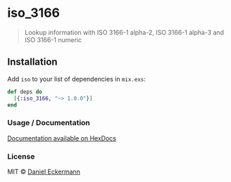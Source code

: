 # iso_3166
> Lookup information with ISO 3166-1 alpha-2, ISO 3166-1 alpha-3 and ISO 3166-1 numeric

## Installation
Add `iso` to your list of dependencies in `mix.exs`:

```elixir
def deps do
  [{:iso_3166, "~> 1.0.0"}]
end
```

### Usage / Documentation
[Documentation available on HexDocs](https://hexdocs.pm/iso_3166/Iso.html#content)

### License
MIT © [Daniel Eckermann](http://danieleckermann.com)
